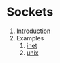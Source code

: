# Sockets

1.  [Introduction](introduction.md)
1.  Examples
    1.  [inet](inet/)
    1.  [unix](unix/)
